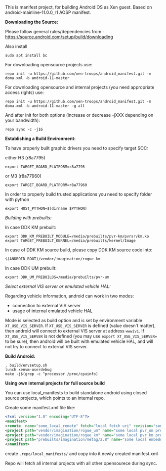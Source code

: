 This is manifest project, for building Android OS as Xen guest.
Based on android-mainline-11.0.0_r1 AOSP manifest.


**Downloading the Source:**

Please follow general rules/dependencies from : https://source.android.com/setup/build/downloading

Also install

`sudo apt install bc`

For downloading opensource projects use:

`repo init -u https://github.com/xen-troops/android_manifest.git -m doma.xml -b android-11-master`

For downloading opensource and internal projects (you need appropriate access rights) use:

`repo init -u https://github.com/xen-troops/android_manifest.git -m doma.xml -b android-11-master -g all`

And after init for both options (increase or decrease -jXXX depending on your bandwidth):

`repo sync -c -j16`


**Establishing a Build Environment:**

To have properly built graphic drivers you need to specify target SOC:

either H3 (r8a7795)
```
export TARGET_BOARD_PLATFORM=r8a7795
```
or M3 (r8a77960)
```
export TARGET_BOARD_PLATFORM=r8a77960
```

In order to properly build trusted applications you need to specify folder with python
```
export HOST_PYTHON=$(dirname $PYTHON)
```


*Building with prebuilts:*

In case DDK KM prebuilt:

```
export DDK_KM_PREBUILT_MODULE=/media/prebuilts/pvr-km/pvrsrvkm.ko
export TARGET_PREBUILT_KERNEL=/media/prebuilts/kernel/Image
```

In case of DDK KM source build, please copy DDK KM source code into:

`$(ANDROID_ROOT)/vendor/imagination/rogue_km`

In case DDK UM prebuilt:

`export DDK_UM_PREBUILDS=/media/prebuilts/pvr-um`


*Select external VIS server or emulated vehicle HAL:*

Regarding vehicle information, android can work in two modes:
* connection to external VIS server
* usage of internal emulated vehicle HAL

Mode is selected as build option and is set by environment variable `XT_USE_VIS_SERVER`. If `XT_USE_VIS_SERVER` is defined (value doesn't matter), then android will connect to external VIS server at address `wwwivi`.
If `XT_USE_VIS_SERVER` is not defined (you may use `export XT_USE_VIS_SERVER=` to be sure), then android will be built with emulated vehicle HAL, and will not try to connect to external VIS server.


**Build Android:**

```
. build/envsetup.sh
lunch xenvm-userdebug
make -j$(grep -c ^processor /proc/cpuinfo)
```


**Using own internal projects for full source build**

You can use local_manifests to build standalone android using closed source projects, which points to
an internal repo.

Create some manifest.xml file like:

```xml
<?xml version="1.0" encoding="UTF-8"?>
<manifest>
<remote  name="some_local_remote" fetch="local fetch uri" revision="some local revision" />
<project path="vendor/imagination/rogue_um" name="some local pvr_um project name"  remote="some_local_remote" />
<project path="vendor/imagination/rogue_km" name="some local pvr_km project name"  remote="some_local_remote" />
<project path="prebuilts/imagination/metag/2.8" name="some local embedded_toolkit project name"  remote="some_local_remote" />
</manifest>
```

create  `.repo/local_manifests/` and copy into it newly created manifest.xml

Repo will fetch all internal projects with all other opensourece during sync.
